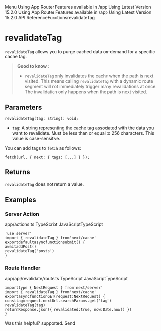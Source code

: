 Menu
Using App Router
Features available in /app
Using Latest Version
15.2.0
Using App Router
Features available in /app
Using Latest Version
15.2.0
API ReferenceFunctionsrevalidateTag
# revalidateTag
`revalidateTag` allows you to purge cached data on-demand for a specific cache tag.
> **Good to know** :
>   * `revalidateTag` only invalidates the cache when the path is next visited. This means calling `revalidateTag` with a dynamic route segment will not immediately trigger many revalidations at once. The invalidation only happens when the path is next visited.
> 

## Parameters
```
revalidateTag(tag: string): void;
```

  * `tag`: A string representing the cache tag associated with the data you want to revalidate. Must be less than or equal to 256 characters. This value is case-sensitive.


You can add tags to `fetch` as follows:
```
fetch(url, { next: { tags: [...] } });
```

## Returns
`revalidateTag` does not return a value.
## Examples
### Server Action
app/actions.ts
TypeScript
JavaScriptTypeScript
```
'use server'
import { revalidateTag } from'next/cache'
exportdefaultasyncfunctionsubmit() {
awaitaddPost()
revalidateTag('posts')
}
```

### Route Handler
app/api/revalidate/route.ts
TypeScript
JavaScriptTypeScript
```
importtype { NextRequest } from'next/server'
import { revalidateTag } from'next/cache'
exportasyncfunctionGET(request:NextRequest) {
consttag=request.nextUrl.searchParams.get('tag')
revalidateTag(tag)
returnResponse.json({ revalidated:true, now:Date.now() })
}
```

Was this helpful?
supported.
Send
